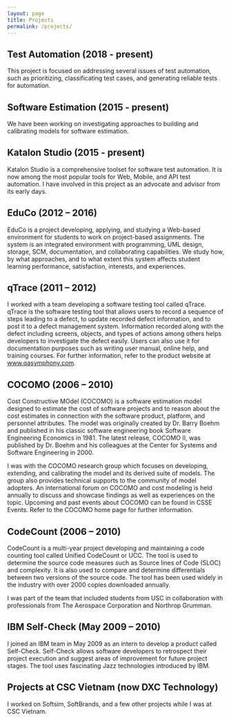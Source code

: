 ```yaml
---
layout: page
title: Projects
permalink: /projects/
---
```


## Test Automation (2018 - present)

This project is focused on addressing several issues of test automation, such as prioritizing, classificating test cases, and generating reliable tests for automation.  

## Software Estimation (2015 - present)

We have been working on investigating approaches to building and calibrating models for software estimation. 

## Katalon Studio (2015 - present)

Katalon Studio is a comprehensive toolset for software test automation. It is now among the most popular tools for Web, Mobile, and API test automation. I have involved in this project as an advocate and advisor from its early days. 

## EduCo (2012 – 2016)

EduCo is a project developing, applying, and studying a Web-based environment for students to work on project-based assignments. The system is an integrated environment with programming, UML design, storage, SCM, documentation, and collaborating capabilities. We study how, by what approaches, and to what extent this system affects student learning performance, satisfaction, interests, and experiences.

## qTrace (2011 – 2012)

I worked with a team developing a software testing tool called qTrace. qTrace is the software testing tool that allows users to record a sequence of steps leading to a defect, to update recorded defect information, and to post it to a defect management system. Information recorded along with the defect including screens, objects, and types of actions among others helps developers to investigate the defect easily. Users can also use it for documentation purposes such as writing user manual, online help, and training courses. For further information, refer to the product website at www.qasymphony.com.

## COCOMO (2006 – 2010)

Cost Constructive MOdel (COCOMO) is a software estimation model designed to estimate the cost of software projects and to reason about the cost estimates in connection with the software product, platform, and personnel attributes. The model was originally created by Dr. Barry Boehm and published in his classic software engineering book Software Engineering Economics in 1981. The latest release, COCOMO II, was published by Dr. Boehm and his colleagues at the Center for Systems and Software Engineering in 2000.

I was with the COCOMO research group which focuses on developing, extending, and calibrating the model and its derived suite of models. The group also provides technical supports to the community of model adopters. An international forum on COCOMO and cost modeling is held annually to discuss and showcase findings as well as experiences on the topic. Upcoming and past events about COCOMO can be found in CSSE Events. Refer to the COCOMO home page for further information.

## CodeCount (2006 – 2010)

CodeCount is a multi-year project developing and maintaining a code counting tool called Unified CodeCount or UCC. The tool is used to determine the source code measures such as Source lines of Code (SLOC) and complexity. It is also used to compare and determine differentials between two versions of the source code. The tool has been used widely in the industry with over 2000 copies downloaded annually.

I was part of the team that included students from USC in collaboration with professionals from The Aerospace Corporation and Northrop Grumman.

## IBM Self-Check (May 2009 – 2010)

I joined an IBM team in May 2009 as an intern to develop a product called Self-Check. Self-Check allows software developers to retrospect their project execution and suggest areas of improvement for future project stages. The tool uses fascinating Jazz technologies introduced by IBM.

## Projects at CSC Vietnam (now DXC Technology)

I worked on Softsim, SoftBrands, and a few other projects while I was at CSC Vietnam.
